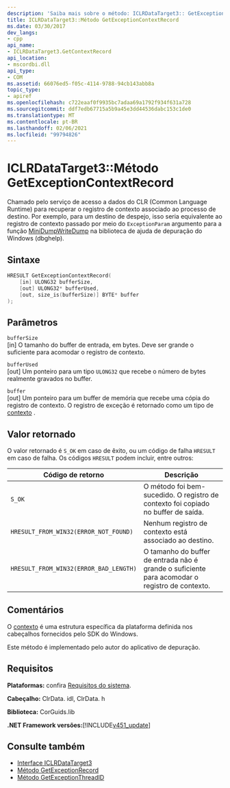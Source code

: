 ```yaml
---
description: 'Saiba mais sobre o método: ICLRDataTarget3:: GetExceptionContextRecord'
title: ICLRDataTarget3::Método GetExceptionContextRecord
ms.date: 03/30/2017
dev_langs:
- cpp
api_name:
- ICLRDataTarget3.GetContextRecord
api_location:
- mscordbi.dll
api_type:
- COM
ms.assetid: 66076ed5-f05c-4114-9788-94cb143abb8a
topic_type:
- apiref
ms.openlocfilehash: c722eaaf0f9935bc7adaa69a1792f934f631a728
ms.sourcegitcommit: ddf7edb67715a5b9a45e3dd44536dabc153c1de0
ms.translationtype: MT
ms.contentlocale: pt-BR
ms.lasthandoff: 02/06/2021
ms.locfileid: "99794826"
---
```

# <a name="iclrdatatarget3getexceptioncontextrecord-method"></a>ICLRDataTarget3::Método GetExceptionContextRecord

Chamado pelo serviço de acesso a dados do CLR (Common Language Runtime) para recuperar o registro de contexto associado ao processo de destino. Por exemplo, para um destino de despejo, isso seria equivalente ao registro de contexto passado por meio do `ExceptionParam` argumento para a função [MiniDumpWriteDump](/windows/desktop/api/minidumpapiset/nf-minidumpapiset-minidumpwritedump) na biblioteca de ajuda de depuração do Windows (dbghelp).  
  
## <a name="syntax"></a>Sintaxe  
  
```cpp  
HRESULT GetExceptionContextRecord(  
    [in] ULONG32 bufferSize,  
    [out] ULONG32* bufferUsed,  
    [out, size_is(bufferSize)] BYTE* buffer  
);  
```  
  
## <a name="parameters"></a>Parâmetros  

 `bufferSize`  
 [in] O tamanho do buffer de entrada, em bytes. Deve ser grande o suficiente para acomodar o registro de contexto.  
  
 `bufferUsed`  
 [out] Um ponteiro para um tipo `ULONG32` que recebe o número de bytes realmente gravados no buffer.  
  
 `buffer`  
 [out] Um ponteiro para um buffer de memória que recebe uma cópia do registro de contexto. O registro de exceção é retornado como um tipo de [contexto](/windows/win32/api/winnt/ns-winnt-arm64_nt_context) .  
  
## <a name="return-value"></a>Valor retornado  

 O valor retornado é `S_OK` em caso de êxito, ou um código de falha `HRESULT` em caso de falha. Os códigos `HRESULT` podem incluir, entre outros:  
  
|Código de retorno|Descrição|  
|-----------------|-----------------|  
|`S_OK`|O método foi bem-sucedido. O registro de contexto foi copiado no buffer de saída.|  
|`HRESULT_FROM_WIN32(ERROR_NOT_FOUND)`|Nenhum registro de contexto está associado ao destino.|  
|`HRESULT_FROM_WIN32(ERROR_BAD_LENGTH)`|O tamanho do buffer de entrada não é grande o suficiente para acomodar o registro de contexto.|  
  
## <a name="remarks"></a>Comentários  

 O [contexto](/windows/win32/api/winnt/ns-winnt-arm64_nt_context) é uma estrutura específica da plataforma definida nos cabeçalhos fornecidos pelo SDK do Windows.  
  
 Este método é implementado pelo autor do aplicativo de depuração.  
  
## <a name="requirements"></a>Requisitos  

 **Plataformas:** confira [Requisitos do sistema](../../get-started/system-requirements.md).  
  
 **Cabeçalho:** ClrData. idl, ClrData. h  
  
 **Biblioteca:** CorGuids.lib  
  
 **.NET Framework versões:**[!INCLUDE[v451_update](../../../../includes/net-current-v451-nov-plus.md)]  
  
## <a name="see-also"></a>Consulte também

- [Interface ICLRDataTarget3](iclrdatatarget3-interface.md)
- [Método GetExceptionRecord](iclrdatatarget3-getexceptionrecord-method.md)
- [Método GetExceptionThreadID](iclrdatatarget3-getexceptionthreadid-method.md)
